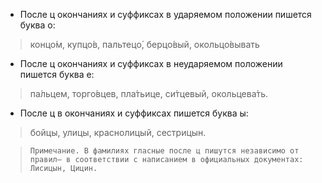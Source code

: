 - После ц окончаниях и суффиксах в ударяемом положении пишется буква о:
> концо́м, купцо́в, пальтецо́, берцо́вый, окольцо́вывать

- После ц окончаниях и суффиксах в неударяемом положении пишется буква е:
> па́льцем, торго́вцев, пла́тьице, си́тцевый, окольцева́ть.

- После ц в окончаниях и суффиксах пишется буква ы:
> бойцы, улицы, краснолицый, сестрицын.

>
>     Примечание. В фамилиях гласные после ц пишутся независимо от правил— в соответствии с написанием в официальных документах: Лисицын, Цицин.
>
